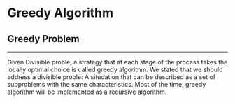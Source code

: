 # Greedy Algorithm

## Greedy Problem
---
Given Divisible proble, a strategy that at each stage of the process takes the locally optimal choice is called greedy algorithm.
We stated that we should address a divisible proble: A situdation that can be described as a set of subproblems with the same characteristics.
Most of the time, greedy algorithm will be implemented as a recursive algorithm.



